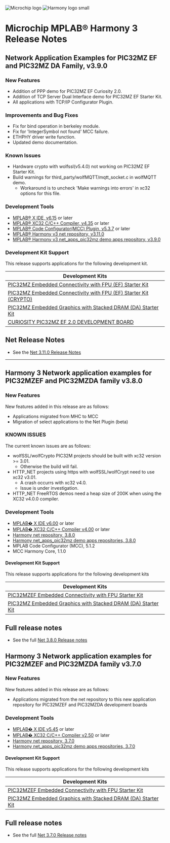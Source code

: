 ![Microchip logo](https://raw.githubusercontent.com/wiki/Microchip-MPLAB-Harmony/Microchip-MPLAB-Harmony.github.io/images/microchip_logo.png)
![Harmony logo small](https://raw.githubusercontent.com/wiki/Microchip-MPLAB-Harmony/Microchip-MPLAB-Harmony.github.io/images/microchip_mplab_harmony_logo_small.png)

# Microchip MPLAB® Harmony 3 Release Notes

## Network Application Examples for PIC32MZ EF and PIC32MZ DA Family, v3.9.0

### New Features
- Addition of PPP demo for PIC32MZ EF Curiosity 2.0.
- Addition of TCP Server Dual Interface demo for PIC32MZ EF Starter Kit.
- All applications with TCP/IP Configurator Plugin.

### Improvements and Bug Fixes
- Fix for bind operation in berkeley module.
- Fix for 'IntegerSymbol not found' MCC failure.
- ETHPHY driver write function.
- Updated demo documentation.

### Known Issues
- Hardware crypto with wolfssl(v5.4.0) not working on PIC32MZ EF Starter Kit.
- Build warnings for third_party/wolfMQTT/mqtt_socket.c in wolfMQTT demo.
    - Workaround is to uncheck 'Make warnings into errors' in xc32 options for this file.


### Development Tools

- [MPLAB® X IDE, v6.15](https://www.microchip.com/mplab/mplab-x-ide) or later
- [MPLAB® XC32 C/C++ Compiler, v4.35](https://www.microchip.com/mplab/compilers) or later
- [MPLAB® Code Configurator(MCC) Plugin, v5.3.7](https://www.microchip.com/en-us/tools-resources/configure/mplab-code-configurator) or later
- [MPLAB® Harmony v3 net repository, v3.11.0](https://github.com/Microchip-MPLAB-Harmony/net/tree/v3.11.0)
- [MPLAB® Harmony v3 net\_apps\_pic32mz demo apps repository, v3.9.0](https://github.com/Microchip-MPLAB-Harmony/net_apps_pic32mz/tree/v3.9.0)

### Development Kit Support

This release supports applications for the following development kit.

| Development Kits |
| --- |
| [PIC32MZ Embedded Connectivity with FPU (EF) Starter Kit](https://www.microchip.com/en-us/development-tool/DM320007)|
| [PIC32MZ Embedded Connectivity with FPU (EF) Starter Kit (CRYPTO)](https://www.microchip.com/en-us/development-tool/DM320007-C)|
| [PIC32MZ Embedded Graphics with Stacked DRAM (DA) Starter Kit](https://www.microchip.com/en-us/development-tool/DM320010-C) |
| [CURIOSITY PIC32MZ EF 2.0 DEVELOPMENT BOARD](https://www.microchip.com/en-us/development-tool/DM320209) |



## Net Release Notes

- See the [Net 3.11.0 Release Notes](https://github.com/Microchip-MPLAB-Harmony/net/tree/v3.11.0)

---
## Harmony 3 Network application examples for PIC32MZEF and PIC32MZDA family  v3.8.0

### New Features
New features added in this release are as follows:

- Applications migrated from MHC to MCC
- Migration of select applications to the Net Plugin (beta)

### KNOWN ISSUES

The current known issues are as follows:
* wolfSSL/wolfCrypto PIC32M projects should be built with xc32 version >= 3.01.
    - Otherwise the build will fail.
* HTTP_NET projects using https with wolfSSL/wolfCrypt need to use xc32 v3.01.
    - A crash occurrs with xc32 v4.0.
    - Issue is under investigation.
* HTTP_NET FreeRTOS demos need a heap size of 200K when using the XC32 v4.0.0 compiler.


 

### Development Tools

- [MPLAB� X IDE v6.00](https://www.microchip.com/mplab/mplab-x-ide) or later
- [MPLAB� XC32 C/C++ Compiler v4.00](https://www.microchip.com/mplab/compilers) or later
- [Harmony net repository, 3.8.0](https://github.com/Microchip-MPLAB-Harmony/net/tree/v3.8.0)
- [Harmony net_apps_pic32mz demo apps repositories, 3.8.0](https://github.com/Microchip-MPLAB-Harmony/net_apps_pic32mz/tree/v3.8.0)
- MPLAB Code Configurator (MCC), 5.1.2
- MCC Harmony Core, 1.1.0

#### Development Kit Support

This release supports applications for the following development kits

| Development Kits |
| --- |
| [PIC32MZEF Embedded Connectivity with FPU Starter Kit](https://www.microchip.com/DevelopmentTools/ProductDetails/DM320007-C) |
| [PIC32MZ Embedded Graphics with Stacked DRAM (DA) Starter Kit](https://www.microchip.com/developmenttools/ProductDetails/DM320010-C) |


## Full release notes

- See the full [Net 3.8.0 Release notes](https://github.com/Microchip-MPLAB-Harmony/net/tree/v3.8.0)


## Harmony 3 Network application examples for PIC32MZEF and PIC32MZDA family  v3.7.0

### New Features
New features added in this release are as follows:

- Applications migrated from the net repository to this new application repository for PIC32MZEF and PIC32MZDA development boards


### Development Tools

- [MPLAB� X IDE v5.45](https://www.microchip.com/mplab/mplab-x-ide) or later
- [MPLAB� XC32 C/C++ Compiler v2.50](https://www.microchip.com/mplab/compilers) or later
- [Harmony net repository, 3.7.0](https://github.com/Microchip-MPLAB-Harmony/net/tree/v3.7.0)
- [Harmony net_apps_pic32mz demo apps repositories, 3.7.0](https://github.com/Microchip-MPLAB-Harmony/net_apps_pic32mz/tree/v3.7.0)


#### Development Kit Support

This release supports applications for the following development kits

| Development Kits |
| --- |
| [PIC32MZEF Embedded Connectivity with FPU Starter Kit](https://www.microchip.com/DevelopmentTools/ProductDetails/DM320007-C) |
| [PIC32MZ Embedded Graphics with Stacked DRAM (DA) Starter Kit](https://www.microchip.com/developmenttools/ProductDetails/DM320010-C) |


## Full release notes

- See the full [Net 3.7.0 Release notes](https://github.com/Microchip-MPLAB-Harmony/net/tree/v3.7.0)


